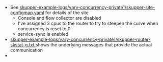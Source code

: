 - See [skupper-example-logs/vary-concurrency-private1/skupper-site-configmap.yaml](https://github.com/pwright/skupper-example-logs/blob/main/vary-concurrency-private1/skupper-site-configmap.yaml) for details of the site
	- Console and flow collector are disabled
	- I've assigned 3 cpus to the router to try to steepen the curve when concurrency is reset to 0.
	- service-sync is enabled
- [skupper-example-logs/vary-concurrency-private1/skupper-router-skstat-g.txt ](https://github.com/pwright/skupper-example-logs/blob/main/vary-concurrency-private1/skupper-router-skstat-g.txt) shows the underlying messages that provide the actual communication
-